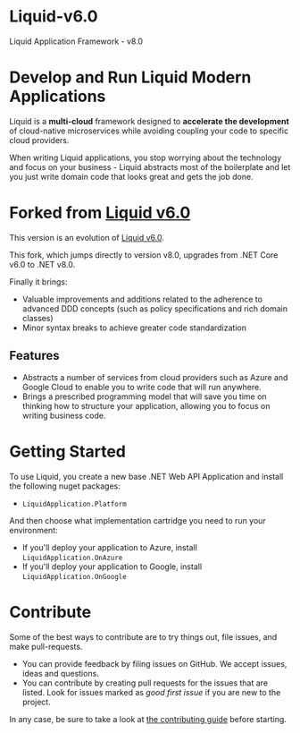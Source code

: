 # Liquid-v6.0
Liquid Application Framework - v8.0

# Develop and Run Liquid Modern Applications
Liquid is a **multi-cloud** framework designed to **accelerate the development** of cloud-native microservices while avoiding coupling your code to specific cloud providers. 

When writing Liquid applications, you stop worrying about the technology and focus on your business - Liquid abstracts most of the boilerplate and let you just write domain code that looks great and gets the job done.

# Forked from [Liquid v6.0](https://github.com/sergiopaim/liquid-6.0)
This version is an evolution of [Liquid v6.0](https://github.com/sergiopaim/liquid-6.0).

This fork, which jumps directly to version v8.0, upgrades from .NET Core v6.0 to .NET v8.0.

Finally it brings:
- Valuable improvements and additions related to the adherence to advanced DDD concepts (such as policy specifications and rich domain classes)
- Minor syntax breaks to achieve greater code standardization

## Features

- Abstracts a number of services from cloud providers such as Azure and Google Cloud to enable you to write code that will run anywhere.
- Brings a prescribed programming model that will save you time on thinking how to structure your application, allowing you to focus on writing business code.

# Getting Started

To use Liquid, you create a new base .NET Web API Application and install the following nuget packages:

- `LiquidApplication.Platform`

And then choose what implementation cartridge you need to run your environment:

- If you'll deploy your application to Azure, install `LiquidApplication.OnAzure`
- If you'll deploy your application to Google, install `LiquidApplication.OnGoogle`

# Contribute
Some of the best ways to contribute are to try things out, file issues, and make pull-requests.

- You can provide feedback by filing issues on GitHub. We accept issues, ideas and questions. 
- You can contribute by creating pull requests for the issues that are listed. Look for issues marked as _good first issue_ if you are new to the project.

In any case, be sure to take a look at [the contributing guide](CONTRIBUTING.md) before starting.
